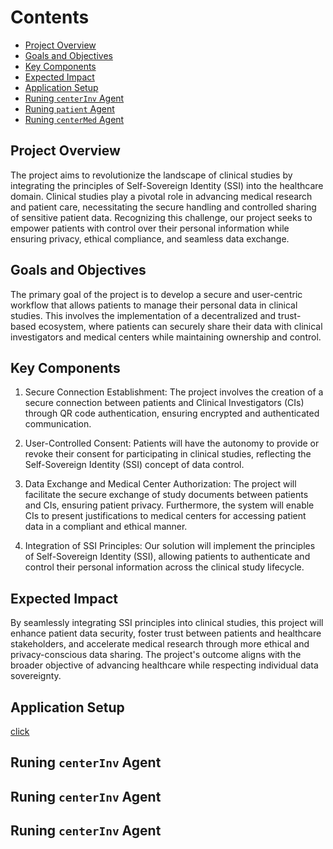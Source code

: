 # Contents <!-- omit in toc -->
- [Project Overview](#project-overview)
- [Goals and Objectives](#goals-and-objectives)
- [Key Components](#key-components)
- [Expected Impact](#expected-impact)
- [Application Setup](#application-setup)
- [Runing `centerInv` Agent](#run-centerInv-agent)
- [Runing `patient` Agent](#run-patient-agent)
- [Runing `centerMed` Agent](##run-centerMed-agent)

## Project Overview

The project aims to revolutionize the landscape of clinical studies by integrating the principles of Self-Sovereign Identity (SSI) into the healthcare domain. Clinical studies play a pivotal role in advancing medical research and patient care, necessitating the secure handling and controlled sharing of sensitive patient data. Recognizing this challenge, our project seeks to empower patients with control over their personal information while ensuring privacy, ethical compliance, and seamless data exchange.

## Goals and Objectives

The primary goal of the project is to develop a secure and user-centric workflow that allows patients to manage their personal data in clinical studies. This involves the implementation of a decentralized and trust-based ecosystem, where patients can securely share their data with clinical investigators and medical centers while maintaining ownership and control.

## Key Components

1. Secure Connection Establishment: The project involves the creation of a secure connection between patients and Clinical Investigators (CIs) through QR code authentication, ensuring encrypted and authenticated communication.

2. User-Controlled Consent: Patients will have the autonomy to provide or revoke their consent for participating in clinical studies, reflecting the Self-Sovereign Identity (SSI) concept of data control.

3. Data Exchange and Medical Center Authorization: The project will facilitate the secure exchange of study documents between patients and CIs, ensuring patient privacy. Furthermore, the system will enable CIs to present justifications to medical centers for accessing patient data in a compliant and ethical manner.

4. Integration of SSI Principles: Our solution will implement the principles of Self-Sovereign Identity (SSI), allowing patients to authenticate and control their personal information across the clinical study lifecycle.

## Expected Impact

By seamlessly integrating SSI principles into clinical studies, this project will enhance patient data security, foster trust between patients and healthcare stakeholders, and accelerate medical research through more ethical and privacy-conscious data sharing. The project's outcome aligns with the broader objective of advancing healthcare while respecting individual data sovereignty.

## Application Setup 
[click](https://github.com/0farah/GDCP.git/application#readme)

## Runing `centerInv` Agent

## Runing `centerInv` Agent

## Runing `centerInv` Agent